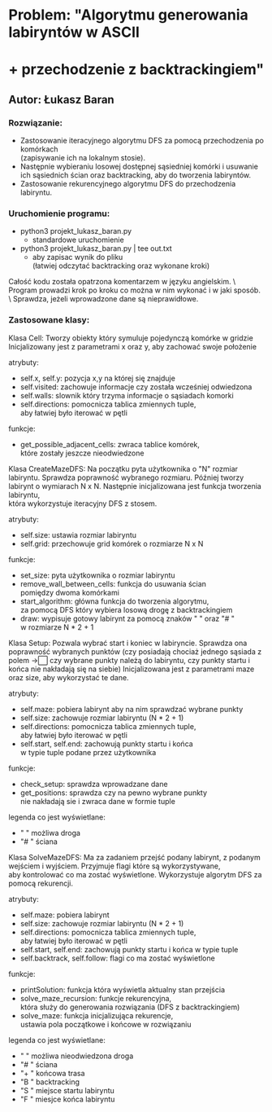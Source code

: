 # Problem: "Algorytmu generowania labiryntów w ASCII

# + przechodzenie z backtrackingiem"

## Autor: Łukasz Baran

### Rozwiązanie:

- Zastosowanie iteracyjnego algorytmu DFS za pomocą przechodzenia po komórkach\
  (zapisywanie ich na lokalnym stosie).
- Następnie wybieraniu losowej dostępnej sąsiedniej komórki i usuwanie\
  ich sąsiednich ścian oraz backtracking, aby do tworzenia labiryntów.
- Zastosowanie rekurencyjnego algorytmu DFS do przechodzenia labiryntu.

### Uruchomienie programu:

- python3 projekt_lukasz_baran.py
  - standardowe uruchomienie
- python3 projekt_lukasz_baran.py | tee out.txt
  - aby zapisac wynik do pliku\
    (łatwiej odczytać backtracking oraz wykonane kroki)

Całość kodu została opatrzona komentarzem w języku angielskim. \ Program prowadzi krok po kroku co można w nim wykonać i w jaki sposób. \ Sprawdza, jeżeli wprowadzone dane są nieprawidłowe.

### Zastosowane klasy:

Klasa Cell:
Tworzy obiekty który symuluje pojedynczą komórke w gridzie
Inicjalizowany jest z parametrami x oraz y, aby zachować swoje położenie

atrybuty:

- self.x, self.y: pozycja x,y na której się znajduje
- self.visited: zachowuje informacje czy została wcześniej odwiedzona
- self.walls: slownik który trzyma informacje o sąsiadach komorki
- self.directions: pomocnicza tablica zmiennych tuple,\
  aby łatwiej było iterować w pętli

funkcje:

- get_possible_adjacent_cells: zwraca tablice komórek,\
  które zostały jeszcze nieodwiedzone

Klasa CreateMazeDFS:
Na początku pyta użytkownika o "N" rozmiar labiryntu.
Sprawdza poprawność wybranego rozmiaru.
Później tworzy labirynt o wymiarach N x N.
Następnie inicjalizowana jest funkcja tworzenia labiryntu,\
 która wykorzystuje iteracyjny DFS z stosem.

atrybuty:

- self.size: ustawia rozmiar labiryntu
- self.grid: przechowuje grid komórek o rozmiarze N x N

funkcje:

- set_size: pyta użytkownika o rozmiar labiryntu
- remove_wall_between_cells: funkcja do usuwania ścian\
  pomiędzy dwoma komórkami
- start_algorithm: główna funkcja do tworzenia algorytmu,\
  za pomocą DFS który wybiera losową drogę z backtrackingiem
- draw: wypisuje gotowy labirynt za pomocą znaków " " oraz "# "\
  w rozmiarze N \* 2 + 1

Klasa Setup:
Pozwala wybrać start i koniec w labiryncie.
Sprawdza ona poprawność wybranych punktów
(czy posiadają chociaż jednego sąsiada z polem ->⬜
czy wybrane punkty należą do labiryntu,
czy punkty startu i końca nie nakładają się na siebie)
Inicjalizowana jest z parametrami maze oraz size, aby wykorzystać te dane.

atrybuty:

- self.maze: pobiera labirynt aby na nim sprawdzać wybrane punkty
- self.size: zachowuje rozmiar labiryntu (N \* 2 + 1)
- self.directions: pomocnicza tablica zmiennych tuple,\
  aby łatwiej było iterować w pętli
- self.start, self.end: zachowują punkty startu i końca\
  w typie tuple podane przez użytkownika

funkcje:

- check_setup: sprawdza wprowadzane dane
- get_positions: sprawdza czy na pewno wybrane punkty\
  nie nakładają sie i zwraca dane w formie tuple

legenda co jest wyświetlane:

- " " możliwa droga
- "# " ściana

Klasa SolveMazeDFS:
Ma za zadaniem przejść podany labirynt, z podanym wejściem i wyjściem.
Przyjmuje flagi które są wykorzystywane,\
 aby kontrolować co ma zostać wyświetlone.
Wykorzystuje algorytm DFS za pomocą rekurencji.

atrybuty:

- self.maze: pobiera labirynt
- self.size: zachowuje rozmiar labiryntu (N \* 2 + 1)
- self.directions: pomocnicza tablica zmiennych tuple,\
  aby łatwiej było iterować w pętli
- self.start, self.end: zachowują punkty startu i końca w typie tuple
- self.backtrack, self.follow: flagi co ma zostać wyświetlone

funkcje:

- printSolution: funkcja która wyświetla aktualny stan przejścia
- solve_maze_recursion: funkcje rekurencyjna,\
  która służy do generowania rozwiązania (DFS z backtrackingiem)
- solve_maze: funkcja inicjalizująca rekurencje,\
  ustawia pola początkowe i końcowe w rozwiązaniu

legenda co jest wyświetlane:

- " " możliwa nieodwiedzona droga
- "# " ściana
- "+ " końcowa trasa
- "B " backtracking
- "S " miejsce startu labiryntu
- "F " miesjce końca labiryntu
